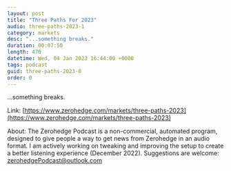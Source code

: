 ```yaml
---
layout: post
title: "Three Paths For 2023"
audio: three-paths-2023-1
category: markets
desc: "...something breaks."
duration: 00:07:50
length: 470
datetime: Wed, 04 Jan 2023 16:44:00 +0000
tags: podcast
guid: three-paths-2023-0
order: 0
---
```

...something breaks.

Link: [https://www.zerohedge.com/markets/three-paths-2023](https://www.zerohedge.com/markets/three-paths-2023)

About: The Zerohedge Podcast is a non-commercial, automated program, designed to give people a way to get news from Zerohedge in an audio format.  I am actively working on tweaking and improving the setup to create a better listening experience (December 2022).  Suggestions are welcome: [zerohedgePodcast@outlook.com](mailto:zerohedgePodcast@outlook.com)